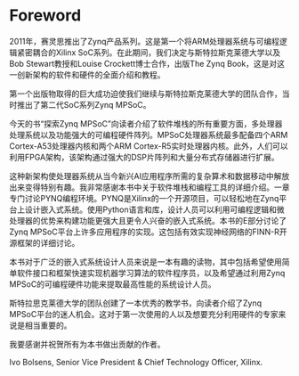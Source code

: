 # Foreword

2011年，赛灵思推出了Zynq产品系列。这是第一个将ARM处理器系统与可编程逻辑紧密耦合的Xilinx SoC系列。在此期间，我们决定与斯特拉斯克莱德大学以及Bob Stewart教授和Louise Crockett博士合作，出版The Zynq Book，这是对这一创新架构的软件和硬件的全面介绍和教程。

第一个出版物取得的巨大成功迫使我们继续与斯特拉斯克莱德大学的团队合作，当时推出了第二代SoC系列Zynq MPSoC。

今天的书“探索Zynq MPSoC”向读者介绍了软件堆栈的所有重要方面，多处理器处理系统以及功能强大的可编程硬件阵列。MPSoC处理器系统最多配备四个ARM Cortex-A53处理器内核和两个ARM Cortex-R5实时处理器内核。此外，人们可以利用FPGA架构，该架构通过强大的DSP片阵列和大量分布式存储器进行扩展。

这种新架构使处理器系统从当今新兴AI应用程序所需的复杂算术和数据移动中解放出来变得特别有趣。我非常感谢本书中关于软件堆栈和编程工具的详细介绍。一章专门讨论PYNQ编程环境。PYNQ是Xilinx的一个开源项目，可以轻松地在Zynq平台上设计嵌入式系统。使用Python语言和库，设计人员可以利用可编程逻辑和微处理器的优势来构建功能更强大且更令人兴奋的嵌入式系统。本书的E部分讨论了Zynq MPSoC平台上许多应用程序的实现。这包括有效实现神经网络的FINN-R开源框架的详细讨论。

本书对于广泛的嵌入式系统设计人员来说是一本有趣的读物，其中包括希望使用简单软件接口和框架快速实现机器学习算法的软件程序员，以及希望通过利用Zynq MPSoC的可编程硬件功能来提取最高性能的系统设计人员。

斯特拉思克莱德大学的团队创建了一本优秀的教学书，向读者介绍了Zynq MPSoC平台的迷人机会。这对于第一次使用的人以及想要充分利用硬件的专家来说是相当重要的。

我要感谢并祝贺所有为本书做出贡献的作者。


Ivo Bolsens,
Senior Vice President & Chief Technology Officer, Xilinx.
